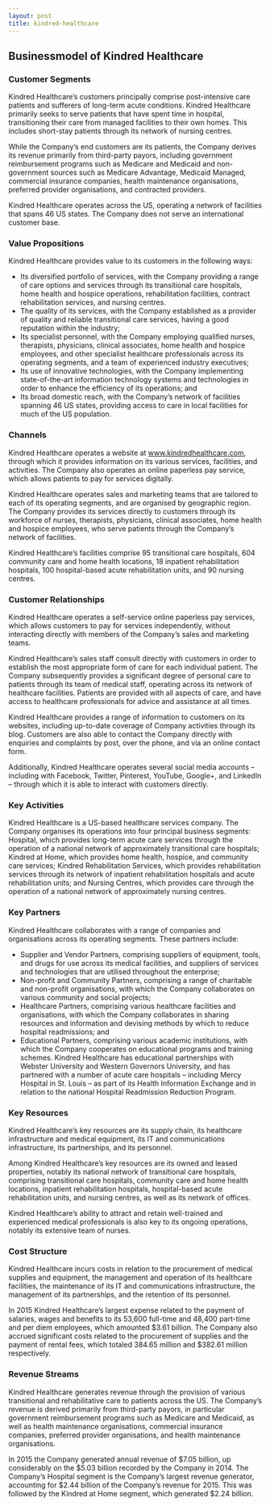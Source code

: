 ```yaml
---
layout: post
title: kindred-healthcare
---
```


Businessmodel of Kindred Healthcare
------------------------------------

### Customer Segments

Kindred Healthcare’s customers principally comprise post-intensive care patients and sufferers of long-term acute conditions. Kindred Healthcare primarily seeks to serve patients that have spent time in hospital, transitioning their care from managed facilities to their own homes. This includes short-stay patients through its network of nursing centres.

While the Company’s end customers are its patients, the Company derives its revenue primarily from third-party payors, including government reimbursement programs such as Medicare and Medicaid and non-government sources such as Medicare Advantage, Medicaid Managed, commercial insurance companies, health maintenance organisations, preferred provider organisations, and contracted providers.

Kindred Healthcare operates across the US, operating a network of facilities that spans 46 US states. The Company does not serve an international customer base.

### Value Propositions

Kindred Healthcare provides value to its customers in the following ways:

 * Its diversified portfolio of services, with the Company providing a range of care options and services through its transitional care hospitals, home health and hospice operations, rehabilitation facilities, contract rehabilitation services, and nursing centres.
* The quality of its services, with the Company established as a provider of quality and reliable transitional care services, having a good reputation within the industry;
* Its specialist personnel, with the Company employing qualified nurses, therapists, physicians, clinical associates, home health and hospice employees, and other specialist healthcare professionals across its operating segments, and a team of experienced industry executives;
* Its use of innovative technologies, with the Company implementing state-of-the-art information technology systems and technologies in order to enhance the efficiency of its operations; and
* Its broad domestic reach, with the Company’s network of facilities spanning 46 US states, providing access to care in local facilities for much of the US population.
 ### Channels

Kindred Healthcare operates a website at www.kindredhealthcare.com, through which it provides information on its various services, facilities, and activities. The Company also operates an online paperless pay service, which allows patients to pay for services digitally.

Kindred Healthcare operates sales and marketing teams that are tailored to each of its operating segments, and are organised by geographic region. The Company provides its services directly to customers through its workforce of nurses, therapists, physicians, clinical associates, home health and hospice employees, who serve patients through the Company’s network of facilities.

Kindred Healthcare’s facilities comprise 95 transitional care hospitals, 604 community care and home health locations, 18 inpatient rehabilitation hospitals, 100 hospital-based acute rehabilitation units, and 90 nursing centres.

### Customer Relationships

Kindred Healthcare operates a self-service online paperless pay services, which allows customers to pay for services independently, without interacting directly with members of the Company’s sales and marketing teams.

Kindred Healthcare’s sales staff consult directly with customers in order to establish the most appropriate form of care for each individual patient. The Company subsequently provides a significant degree of personal care to patients through its team of medical staff, operating across its network of healthcare facilities. Patients are provided with all aspects of care, and have access to healthcare professionals for advice and assistance at all times.

Kindred Healthcare provides a range of information to customers on its websites, including up-to-date coverage of Company activities through its blog. Customers are also able to contact the Company directly with enquiries and complaints by post, over the phone, and via an online contact form.

Additionally, Kindred Healthcare operates several social media accounts – including with Facebook, Twitter, Pinterest, YouTube, Google+, and LinkedIn – through which it is able to interact with customers directly.

### Key Activities

Kindred Healthcare is a US-based healthcare services company. The Company organises its operations into four principal business segments: Hospital, which provides long-term acute care services through the operation of a national network of approximately transitional care hospitals; Kindred at Home, which provides home health, hospice, and community care services; Kindred Rehabilitation Services, which provides rehabilitation services through its network of inpatient rehabilitation hospitals and acute rehabilitation units; and Nursing Centres, which provides care through the operation of a national network of approximately nursing centres.

### Key Partners

Kindred Healthcare collaborates with a range of companies and organisations across its operating segments. These partners include:

 * Supplier and Vendor Partners, comprising suppliers of equipment, tools, and drugs for use across its medical facilities, and suppliers of services and technologies that are utilised throughout the enterprise;
* Non-profit and Community Partners, comprising a range of charitable and non-profit organisations, with which the Company collaborates on various community and social projects;
* Healthcare Partners, comprising various healthcare facilities and organisations, with which the Company collaborates in sharing resources and information and devising methods by which to reduce hospital readmissions; and
* Educational Partners, comprising various academic institutions, with which the Company cooperates on educational programs and training schemes.
 Kindred Healthcare has educational partnerships with Webster University and Western Governors University, and has partnered with a number of acute care hospitals – including Mercy Hospital in St. Louis – as part of its Health Information Exchange and in relation to the national Hospital Readmission Reduction Program.

### Key Resources

Kindred Healthcare’s key resources are its supply chain, its healthcare infrastructure and medical equipment, its IT and communications infrastructure, its partnerships, and its personnel.

Among Kindred Healthcare’s key resources are its owned and leased properties, notably its national network of transitional care hospitals, comprising transitional care hospitals, community care and home health locations, inpatient rehabilitation hospitals, hospital-based acute rehabilitation units, and nursing centres, as well as its network of offices.

Kindred Healthcare’s ability to attract and retain well-trained and experienced medical professionals is also key to its ongoing operations, notably its extensive team of nurses.

### Cost Structure

Kindred Healthcare incurs costs in relation to the procurement of medical supplies and equipment, the management and operation of its healthcare facilities, the maintenance of its IT and communications infrastructure, the management of its partnerships, and the retention of its personnel.

In 2015 Kindred Healthcare’s largest expense related to the payment of salaries, wages and benefits to its 53,600 full-time and 48,400 part-time and per diem employees, which amounted $3.61 billion. The Company also accrued significant costs related to the procurement of supplies and the payment of rental fees, which totaled 384.65 million and $382.61 million respectively.

### Revenue Streams

Kindred Healthcare generates revenue through the provision of various transitional and rehabilitative care to patients across the US. The Company’s revenue is derived primarily from third-party payors, in particular government reimbursement programs such as Medicare and Medicaid, as well as health maintenance organisations, commercial insurance companies, preferred provider organisations, and health maintenance organisations.

In 2015 the Company generated annual revenue of $7.05 billion, up considerably on the $5.03 billion recorded by the Company in 2014. The Company’s Hospital segment is the Company’s largest revenue generator, accounting for $2.44 billion of the Company’s revenue for 2015. This was followed by the Kindred at Home segment, which generated $2.24 billion.
